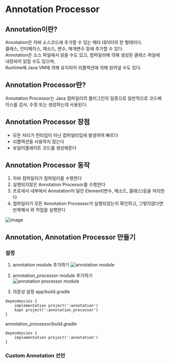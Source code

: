 # Annotation Processor

## Annotation이란?
Annotation은 자바 소스코드에 추가할 수 있는 메타 데이터의 한 형태이다.  
클래스, 인터페이스, 메소드, 변수, 매개변수 등에 추가할 수 있다.  
Annotation은 소스 파일에서 읽을 수도 있고, 컴파일러에 의해 생성된 클래스 파일에 내장되어 읽힐 수도 있으며,   
Runtime에 Java VM에 의해 유지되어 리플렉션에 의해 읽어낼 수도 있다.  


## Annotation Processor란?
Annotation Processor는 Java 컴파일러의 플러그인의 일종으로 일반적으로 코드베이스를 검사, 수정 또는 생성하는데 사용된다.  


## Annotation Processor 장점
- 모든 처리가 런타임이 아닌 컴파일타임에 발생하여 빠르다
- 리플렉션을 사용하지 않는다
- 보일러플레이트 코드를 생성해준다


## Annotation Processor 동작
1. 자바 컴파일러가 컴파일러를 수행한다
2. 실행되지않은 Annotation Processor를 수행한다
3. 프로세서 내부에서 Annotation이 달린 Element(변수, 메소드, 클래스)등을 처리한다
4. 컴파일러가 모든 Annotation Processor가 실행되었는지 확인하고, 그렇지않다면 반복해서 위 작업을 실행한다

![image](https://user-images.githubusercontent.com/57612082/121766924-303d8780-cb90-11eb-8b7b-964bbd3bd144.png)


## Annotation, Annotation Processor 만들기

### 설정  
1. annotation module 추가하기
![annotation module](https://user-images.githubusercontent.com/57612082/122064421-1f10a700-ce2c-11eb-87b0-61a94569fa7b.png)
  
  
2. annotation_processor module 추가하기  
![annotation processor module](https://user-images.githubusercontent.com/57612082/122064443-22a42e00-ce2c-11eb-83cb-49bd29b92cb8.png)


3. 의존성 설정
app/build.gradle
```
dependencies {
    implementation project(':annotation')
    kapt project(':annotation_processor')
}
```

annotation_processor/build.gradle
```
dependencies {
    implementation project(':annotation')
}
```

### Custom Annotation 선언

